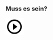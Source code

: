 ### Muss es sein?

[![String Quartet No. 16 in F Major, Op. 135: IV. Grave, ma non troppo tratto](play_circle_outline-black-24dp.svg)](https://music.163.com/#/song?id=1329013148)

<!--
**dake0805/dake0805** is a ✨ _special_ ✨ repository because its `README.md` (this file) appears on your GitHub profile.

Here are some ideas to get you started:

- 🔭 I’m currently working on ...
- 🌱 I’m currently learning ...
- 👯 I’m looking to collaborate on ...
- 🤔 I’m looking for help with ...
- 💬 Ask me about ...
- 📫 How to reach me: ...
- 😄 Pronouns: ...
- ⚡ Fun fact: ...
-->
